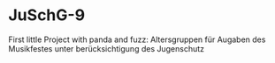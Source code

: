 # JuSchG-9
First little Project with panda and fuzz: Altersgruppen für Augaben des Musikfestes unter berücksichtigung des Jugenschutz

